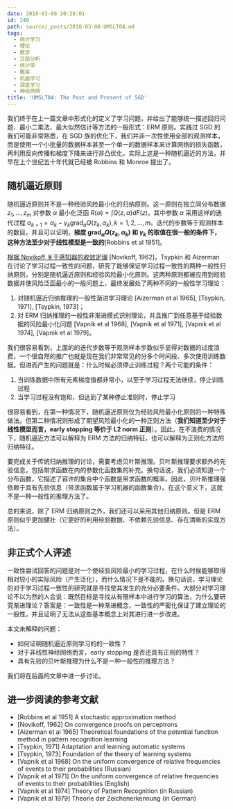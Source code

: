 ```yaml
---
date: 2018-03-08 20:28:01
id: 248
path: source/_posts/2018-03-08-UMSLT04.md
tags:
  - 统计学习
  - 理论
  - 数学
  - 泛函分析
  - 统计学
  - 概率
  - 机器学习
  - 深度学习
  - 神经网络
title: 'UMSLT04: The Past and Present of SGD'
---
```


我们终于在上一篇文章中形式化的定义了学习问题，并给出了能够统一描述回归问题、最小二乘法、最大似然估计等方法的一般形式：ERM 原则。实践过 SGD 的我们可能非常熟悉，在 SGD 族的优化下，我们并非一次性使用全部的观测样本，而是使用一个小批量的数据样本甚至一个单一的数据样本来计算网络的损失函数，再利用反向传播和梯度下降来进行非凸优化，实际上这是一种随机逼近的方法，并早在上个世纪五十年代就已经被 Robbins 和 Monroe 提出了。

<!-- more -->

## 随机逼近原则

随机逼近原则并不是一种经验风险最小化的归纳原则。这一原则在独立同分布数据 $z_1, …, z_m$ 对参数 $\alpha$ 最小化泛函 $R(\alpha) = \int{Q(z, \alpha)dF(z)}$。其中参数 $\alpha$ 采用这样的迭代过程 $\alpha_{k+1} = \alpha_{k} - \gamma_k \text{grad}_{\alpha}{Q(z_k, \alpha_k)}, k=1,2,…,m$。迭代的步数等于观测样本的数目。并且可以证明，**梯度 $\text{grad}_{\alpha}{Q(z_k, \alpha_k)}$ 和 $\gamma_k$ 的取值在很一般的条件下，这种方法至少对于线性模型是一致的**[Robbins et al 1951]。

[根据 Novikoff 关于感知器的收敛定理](https://blog.changkun.de/archives/2018/02/245/) [Novikoff, 1962]，Tsypkin 和 Aizerman 在讨论了学习过程一致性的问题，研究了能够保证学习过程一致性的两种一般性归纳原则，分别是随机逼近原则和经验风险最小化原则。这两种原则都被应用到经验数据并使风险泛函最小的一般问题上，最终发展处了两种不同的一般性学习理论：

1. 对随机逼近归纳推理的一般性渐进学习理论 [Aizerman et al 1965], [Tsypkin, 1971], [Tsypkin, 1973]； 
2. 对 ERM 归纳推理的一般性非渐进模式识别理论，并且推广到任意基于经验数据的风险最小化问题 [Vapnik et al 1968], [Vapnik et al 1971], [Vapnik et al 1974], [Vapnik et al 1979]。

我们很容易看到，上面的的迭代步数等于观测样本步数似乎显得对数据的过度浪费，一个很自然的推广也就是现在我们非常常见的分多个时间段、多次使用训练数据。但进而产生的问题就是：什么时候必须停止训练过程？两个可能的条件：

1. 当训练数据中所有元素梯度值都非常小，以至于学习过程无法继续，停止训练过程
2. 当学习过程没有饱和，但达到了某种停止准则时，停止学习

很容易看到，在第一种情况下，随机逼近原则仅为经验风险最小化原则的一种特殊做法。但第二种情况则形成了期望风险最小化的一种正则方法（**我们知道至少对于线性模型而言，early stopping 等价于 L2 norm 正则**）。因此，在不浪费的情况下，随机逼近方法可以解释为 ERM 方法的归纳特征，也可以解释为正则化方法的归纳特征。

要完成关于传统归纳推理的讨论，需要考虑贝叶斯推理。贝叶斯推理要求额外的先验信息，包括带求函数在内的参数化函数集的补充。换句话说，我们必须知道一个分布函数，它描述了容许的集合中个函数是带求函数的概率。因此，贝叶斯推理强依赖于具有先验信息（带求函数属于学习机器的函数集合）。在这个意义下，这就不是一种一般性的推理方法了。

总的来说，除了 ERM 归纳原则之外，我们还可以采用其他归纳原则。但是 ERM 原则似乎更加健壮（它更好的利用经验数据、不依赖先验信息、存在清晰的实现方法）。

## 非正式个人评述

一致性尝试回答的问题是对一个使经验风险最小的学习过程，在什么时候能够取得相对较小的实际风险（产生泛化），而什么情况下是不能的。换句话说，学习理论的对于学习过程一致性的研究就是寻找使其发生的充分必要条件。大部分对学习理论不以为然的人会说：既然目标是寻找从有限样本中进行学习的算法，为什么要研究渐进理论？答案是：一致性是一种渐进概念，一致性的严密化保证了建立理论的一般性，并且证明了无法从这些基本概念上对其进行进一步改进。

本文未解释的问题：

- 如何证明随机逼近原则学习的的一致性？
- 对于非线性神经网络而言，early stopping 是否还具有正则的特性？
- 具有先验的贝叶斯推理为什么不是一种一般性的推理方法？

我们将在后面的文章中进一步讨论。

## 进一步阅读的参考文献

- [Robbins et al 1951] A stochastic approximation method
- [Novikoff, 1962] On convergence proofs on perceptrons
- [Aizerman et al 1965] Theoretical foundations of the potential function method in pattern recognition learning
- [Tsypkin, 1971] Adaptation and learning automatic systems
- [Tsypkin, 1973] Foundation of the theory of learning systems
- [Vapnik et al 1968] On the uniform convergence of relative frequencies of events to their probabilities (Russian)
- [Vapnik et al 1971] On the uniform convergence of relative frequencies of events to their probabilities (English)
- [Vapnik et al 1974] Theory of Pattern Recognition (in Russian)
- [Vapnik et al 1979] Theorie der Zeichenerkennung (in German)